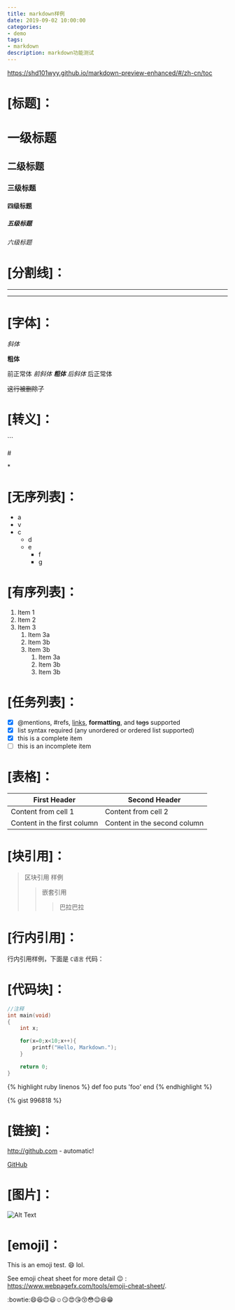 ```yaml
---
title: markdown样例
date: 2019-09-02 10:00:00
categories:
- demo
tags:
- markdown
description: markdown功能测试
---
```


https://shd101wyy.github.io/markdown-preview-enhanced/#/zh-cn/toc

# [标题]：

# 一级标题
## 二级标题
### 三级标题
#### 四级标题
##### 五级标题
###### 六级标题

# [分割线]：

***
---

# [字体]：

*斜体*

**粗体**

前正常体 *前斜体 **粗体** 后斜体* 后正常体

~~这行被删除了~~

# [转义]：

\```

\#

\*

# [无序列表]：

* a
* v
* c
    * d
    * e
        * f
        * g

# [有序列表]：

1. Item 1
1. Item 2
1. Item 3
    1. Item 3a
    1. Item 3b
    1. Item 3b
        1. Item 3a
        1. Item 3b
        1. Item 3b

# [任务列表]：

- [x] @mentions, #refs, [links](), **formatting**, and ~~tags~~ supported
- [x] list syntax required (any unordered or ordered list supported)
- [x] this is a complete item
- [ ] this is an incomplete item

# [表格]：

First Header | Second Header
------------ | -------------
Content from cell 1 | Content from cell 2
Content in the first column | Content in the second column

# [块引用]：

> 区块引用
> 样例
>> 嵌套引用
>>> 巴拉巴拉

# [行内引用]：

行内引用样例，下面是 `C语言` 代码：

# [代码块]：

```c
//注释
int main(void)
{
    int x;

    for(x=0;x<10;x++){
        printf("Hello, Markdown.");
    }

    return 0;
}
```

{% highlight ruby linenos %}
def foo
  puts 'foo'
end
{% endhighlight %}

{% gist 996818 %}

# [链接]：

http://github.com - automatic!

[GitHub](http://github.com)

# [图片]：

![Alt Text](https://user-images.githubusercontent.com/1908863/28227953-eb6eefa4-68a1-11e7-8769-96ea83facf3b.png)

# [emoji]：

This is an emoji test. :smile: lol.

See emoji cheat sheet for more detail :wink: : <https://www.webpagefx.com/tools/emoji-cheat-sheet/>.

:bowtie::smile::laughing::blush::smiley::relaxed::smirk::heart_eyes::kissing_heart::kissing_closed_eyes::flushed::relieved::satisfied::grin: